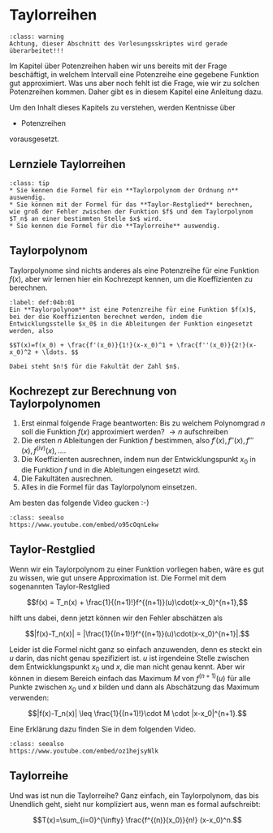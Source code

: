 # Taylorreihen

```{admonition} Warnung
:class: warning
Achtung, dieser Abschnitt des Vorlesungsskriptes wird gerade überarbeitet!!!
```

Im Kapitel über Potenzreihen haben wir uns bereits mit der Frage beschäftigt, in welchem Intervall eine Potenzreihe eine gegebene Funktion gut approximiert. Was uns aber noch fehlt ist die Frage, wie wir zu solchen Potenzreihen kommen. Daher gibt es in diesem Kapitel eine Anleitung dazu.

Um den Inhalt dieses Kapitels zu verstehen, werden Kentnisse über

* Potenzreihen

vorausgesetzt.


## Lernziele Taylorreihen

```{admonition} Lernziele
:class: tip
* Sie kennen die Formel für ein **Taylorpolynom der Ordnung n** auswendig.
* Sie können mit der Formel für das **Taylor-Restglied** berechnen, wie groß der Fehler zwischen der Funktion $f$ und dem Taylorpolynom $T_n$ an einer bestimmten Stelle $x$ wird.
* Sie kennen die Formel für die **Taylorreihe** auswendig.
```


## Taylorpolynom

Taylorpolynome sind nichts anderes als eine Potenzreihe für eine Funktion $f(x)$, aber wir lernen hier ein Kochrezept kennen, um die Koeffizienten zu berechnen.

````{prf:definition}
:label: def:04b:01
Ein **Taylorpolynom** ist eine Potenzreihe für eine Funktion $f(x)$, bei der die Koeffizienten berechnet werden, indem die Entwicklungsstelle $x_0$ in die Ableitungen der Funktion eingesetzt werden, also

$$T(x)=f(x_0) + \frac{f'(x_0)}{1!}(x-x_0)^1 + \frac{f''(x_0)}{2!}(x-x_0)^2 + \ldots. $$

Dabei steht $n!$ für die Fakultät der Zahl $n$.
````



## Kochrezept zur Berechnung von Taylorpolynomen

1. Erst einmal folgende Frage beantworten: Bis zu welchem Polynomgrad $n$ soll die Funktion $f(x)$ approximiert werden? $\rightarrow n$ aufschreiben
2. Die ersten $n$ Ableitungen der Funktion $f$ bestimmen, also $f'(x), f''(x), f'''(x), f^{(iv)}(x), \ldots$.
3. Die Koeffizienten ausrechnen, indem nun der Entwicklungspunkt $x_0$ in die Funktion $f$ und in die Ableitungen eingesetzt wird.
4. Die Fakultäten ausrechnen.
5. Alles in die Formel für das Taylorpolynom einsetzen.

Am besten das folgende Video gucken :-)

```{admonition} Video
:class: seealso
https://www.youtube.com/embed/o95cOqnLekw
```

## Taylor-Restglied 

Wenn wir ein Taylorpolynom zu einer Funktion vorliegen haben, wäre es gut zu wissen, wie gut unsere Approximation ist. Die Formel mit dem sogenannten Taylor-Restglied 

$$f(x) = T_n(x) + \frac{1}{(n+1)!}f^{(n+1)}(u)\cdot(x-x_0)^{n+1},$$

hilft uns dabei, denn jetzt können wir den Fehler abschätzen als

$$|f(x)-T_n(x)| = |\frac{1}{(n+1)!}f^{(n+1)}(u)\cdot(x-x_0)^{n+1}|.$$



Leider ist die Formel nicht ganz so einfach anzuwenden, denn es steckt ein $u$ darin, das nicht genau spezifiziert ist. $u$ ist irgendeine Stelle zwischen dem Entwicklungspunkt $x_0$ und $x$, die man nicht genau kennt. Aber wir können in diesem Bereich einfach das Maximum $M$ von $f^{(n+1)}(u)$ für alle Punkte zwischen $x_0$ und $x$ bilden und dann als Abschätzung das Maximum verwenden:

$$|f(x)-T_n(x)| \leq \frac{1}{(n+1)!}\cdot M \cdot |x-x_0|^{n+1}.$$
 
Eine Erklärung dazu finden Sie in dem folgenden Video.

```{admonition} Video
:class: seealso
https://www.youtube.com/embed/oz1hejsyNlk
```

## Taylorreihe

Und was ist nun die Taylorreihe? Ganz einfach, ein Taylorpolynom, das bis Unendlich geht, sieht nur kompliziert aus, wenn man es formal aufschreibt:

$$T(x)=\sum_{i=0}^{\infty} \frac{f^{(n)}(x_0)}{n!} (x-x_0)^n.$$

